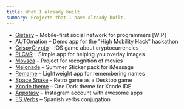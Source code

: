 ```yaml
---
title: What I already built
summary: Projects that I have already built.
---
```


- <a href="https://angel.co/company/gistasy" rel="noopener norefferer" target="_blank">Gistasy</a> – Mobile-first social network for programmers [WIP]
- <a href="https://github.com/ilyagru/AUTOmation" rel="noopener norefferer" target="_blank">AUTOmation</a> – Demo app for the "High Mobility Hack" hackathon
- <a href="https://ilyagru.github.io/crispycrypto" rel="noopener norefferer" target="_blank">CrispyCrypto</a> – iOS game about cryptocurrencies
- <a href="https://itunes.apple.com/us/app/plcvr/id1415539332" rel="noopener norefferer" target="_blank">PLCVR</a> – Simple app for helping you overlay images
- <a href="https://github.com/ilyagru/Movsea" rel="noopener norefferer" target="_blank">Movsea</a> – Project for recognition of movies
- <a href="https://ilyagru.github.io/melonade" rel="noopener norefferer" target="_blank">Melonade</a> – Summer Sticker pack for iMessage
- <a href="https://ilyagru.github.io/remame/" rel="noopener norefferer" target="_blank">Remame</a> – Lightweight app for remembering names
- <a href="https://github.com/ilyagru/Space-Snake" rel="noopener norefferer" target="_blank">Space Snake</a> – Retro game as a Desktop game
- <a href="https://github.com/ilyagru/one-dark-light-xcode-theme" rel="noopener norefferer" target="_blank">Xcode theme</a> – One Dark theme for Xcode IDE
- <a href="https://instagram.com/appstasy" rel="noopener norefferer" target="_blank">Appstasy</a> – Instagram account with awesome apps
- <a href="https://ilyagru.github.io/es-verbs" rel="noopener norefferer" target="_blank">ES Verbs</a> – Spanish verbs conjugation
